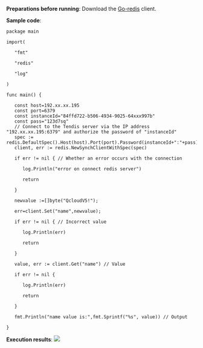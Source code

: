 
**Preparations before running**:
Download the [Go-redis](https://github.com/alphazero/Go-Redis) client.

**Sample code**:
```
package main

import(

   "fmt"

   "redis"

   "log"

)

func main() {

   const host=192.xx.xx.195
   const port=6379
   const instanceId="84ffd722-b506-4934-9025-64xxx997b"
   const pass="123d7sq"
   // Connect to the Tendis server via the IP address "192.xx.xx.195:6379" and authorize the password of "instanceId"
   spec := redis.DefaultSpec().Host(host).Port(port).Password(instanceId+":"+pass);
   client, err := redis.NewSynchClientWithSpec(spec)

   if err != nil { // Whether an error occurs with the connection

      log.Println("error on connect redis server")

      return

   }

   newvalue :=[]byte("QcloudV5!");

   err=client.Set("name",newvalue);

   if err != nil { // Incorrect value

      log.Println(err)

      return

   }

   value, err := client.Get("name") // Value

   if err != nil { 

      log.Println(err)

      return

   }

   fmt.Println("name value is:",fmt.Sprintf("%s", value)) // Output

} 

```

**Execution results**:
![](https://main.qcloudimg.com/raw/013f96ad8b05ed5c1eceb4638c24f3b1.png)

